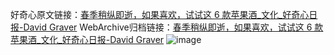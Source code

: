 好奇心原文链接：[春季稍纵即逝，如果喜欢，试试这 6 款苹果酒_文化_好奇心日报-David Graver](https://www.qdaily.com/articles/8759.html)
WebArchive归档链接：[春季稍纵即逝，如果喜欢，试试这 6 款苹果酒_文化_好奇心日报-David Graver](http://web.archive.org/web/20190623153359/https://www.qdaily.com/articles/8759.html)
![image](http://ww3.sinaimg.cn/large/007d5XDply1g3vdr828bwj30u03w8b29)
